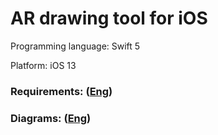 # AR drawing tool for iOS
Programming language: Swift 5

Platform: iOS 13

### Requirements: ([Eng](/Documents/Software%20Requirements%20Specification.md))
### Diagrams: ([Eng](/Documents/Diagrams.md))
